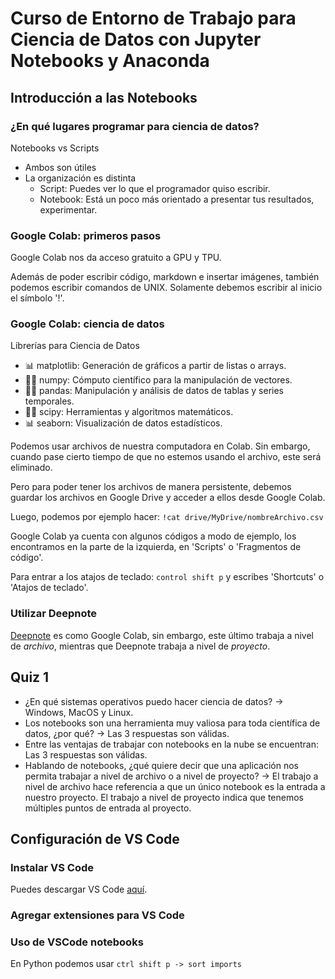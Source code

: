 # Curso de Entorno de Trabajo para Ciencia de Datos con Jupyter Notebooks y Anaconda

## Introducción a las Notebooks

### ¿En qué lugares programar para ciencia de datos?

Notebooks vs Scripts

- Ambos son útiles
- La organización es distinta
  - Script: Puedes ver lo que el programador quiso escribir.
  - Notebook: Está un poco más orientado a presentar tus resultados, experimentar.

### Google Colab: primeros pasos

Google Colab nos da acceso gratuito a GPU y TPU.

Además de poder escribir código, markdown e insertar imágenes, también podemos escribir comandos de UNIX. Solamente debemos escribir al inicio el símbolo '!'.

### Google Colab: ciencia de datos

Librerías para Ciencia de Datos

- 📊 matplotlib: Generación de gráficos a partir de listas o arrays.
- 🧑‍💻 numpy: Cómputo científico para la manipulación de vectores.
- 🧑‍💻 pandas: Manipulación y análisis de datos de tablas y series temporales.
- 🧑‍💻 scipy: Herramientas y algoritmos matemáticos.
- 📊 seaborn: Visualización de datos estadísticos.

Podemos usar archivos de nuestra computadora en Colab. Sin embargo, cuando pase cierto tiempo de que no estemos usando el archivo, este será eliminado.

Pero para poder tener los archivos de manera persistente, debemos guardar los archivos en Google Drive y acceder a ellos desde Google Colab.

Luego, podemos por ejemplo hacer: `!cat drive/MyDrive/nombreArchivo.csv`

Google Colab ya cuenta con algunos códigos a modo de ejemplo, los encontramos en la parte de la izquierda, en 'Scripts' o 'Fragmentos de código'.

Para entrar a los atajos de teclado: `control shift p` y escribes 'Shortcuts' o 'Atajos de teclado'.

### Utilizar Deepnote

[Deepnote](https://deepnote.com/) es como Google Colab, sin embargo, este último trabaja a nivel de *archivo*, mientras que Deepnote trabaja a nivel de *proyecto*.

## Quiz 1

- ¿En qué sistemas operativos puedo hacer ciencia de datos? -> Windows, MacOS y Linux.
- Los notebooks son una herramienta muy valiosa para toda científica de datos, ¿por qué? -> Las 3 respuestas son válidas.
- Entre las ventajas de trabajar con notebooks en la nube se encuentran: Las 3 respuestas son válidas.
- Hablando de notebooks, ¿qué quiere decir que una aplicación nos permita trabajar a nivel de archivo o a nivel de proyecto? -> El trabajo a nivel de archivo hace referencia a que un único notebook es la entrada a nuestro proyecto. El trabajo a nivel de proyecto indica que tenemos múltiples puntos de entrada al proyecto.

## Configuración de VS Code

### Instalar VS Code

Puedes descargar VS Code [aquí](https://code.visualstudio.com/download).

### Agregar extensiones para VS Code

### Uso de VSCode notebooks

En Python podemos usar `ctrl shift p -> sort imports`
